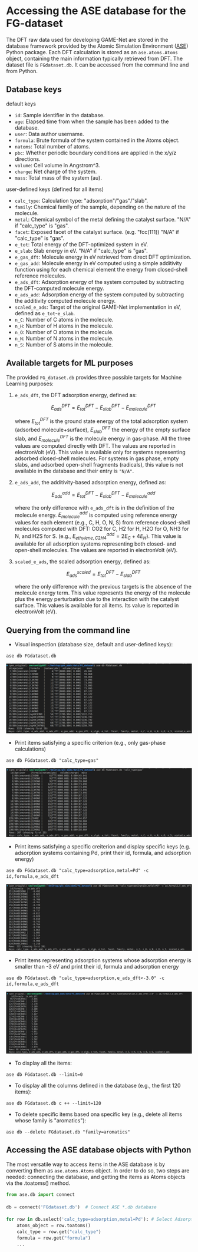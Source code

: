 # Accessing the ASE database for the FG-dataset

The DFT raw data used for developing GAME-Net are stored in the database framework provided by the Atomic Simulation Environment ([ASE](https://wiki.fysik.dtu.dk/ase/)) Python package.
Each DFT calculation is stored as an `ase.atoms.Atoms` object, containing the main information typically retrieved from DFT.
The dataset file is `FGdataset.db`. It can be accessed from the command line and from Python.

## Database keys

default keys
- `id`: Sample identifier in the database.
- `age`: Elapsed time from when the sample has been added to the database.
- `user`: Data author username.
- `formula`: Brute formula of the system contained in the Atoms object.
- `natoms`: Total number of atoms.
- `pbc`: Whether periodic boundary conditions are applied in the x/y/z directions.
- `volume`: Cell volume in Angstrom^3.
- `charge`: Net charge of the system.
- `mass`: Total mass of the system (au).

user-defined keys (defined for all items)

- `calc_type`: Calculation type: "adsorption"/"gas"/"slab".
- `family`: Chemical family of the sample, depending on the nature of the molecule. 
- `metal`: Chemical symbol of the metal defining the catalyst surface. "N/A" if "calc_type" is "gas".
- `facet`: Exposed facet of the catalyst surface. (e.g. "fcc(111)) "N/A" if "calc_type" is "gas".
- `e_tot`: Total energy of the DFT-optimized system in eV.
- `e_slab`: Slab energy in eV. "N/A" if "calc_type" is "gas".
- `e_gas_dft`: Molecule energy in eV retrieved from direct DFT optimization.
- `e_gas_add`: Molecule energy in eV computed using a simple additivity function using for each chemical element the energy from closed-shell reference molecules.
- `e_ads_dft`: Adsorption energy of the system computed by subtracting the DFT-computed molecule energy.
- `e_ads_add`: Adsorption energy of the system computed by subtracting the additivity computed molecule energy.
- `scaled_e_ads`: Target of the original GAME-Net implementation in eV, defined as `e_tot`-`e_slab`.
- `n_C`: Number of C atoms in the molecule.
- `n_H`: Number of H atoms in the molecule.
- `n_O`: Number of O atoms in the molecule.
- `n_N`: Number of N atoms in the molecule.
- `n_S`: Number of S atoms in the molecule.

## Available targets for ML purposes

The provided `FG_dataset.db` provides three possible targets for Machine Learning purposes:

1) `e_ads_dft`, the DFT adsorption energy, defined as: 


    $$E_{ads}^{DFT} = E_{tot}^{DFT} - E_{slab}^{DFT} - E_{molecule}^{DFT}$$

    where $E_{tot}^{DFT}$ is the ground state energy of the total adsorption system (adsorbed molecule+surface), $E_{slab}^{DFT}$ the energy of the empty surface slab, and $E_{molecule}^{DFT}$ is the molecule energy in gas-phase. All the three values are computed directly with DFT. The values are reported in electronVolt (eV). This value is available only for systems representing adsorbed closed-shell molecules. For systems in gas phase, empty slabs, and adsorbed open-shell fragments (radicals), this value is not available in the database and their entry is `"N/A"`.

2) `e_ads_add`, the additivity-based adsorption energy, defined as:

    $$ E_{ads}^{add} = E_{tot}^{DFT} - E_{slab}^{DFT} - E_{molecule}^{add}$$

    where the only difference with `e_ads_dft` is in the definition of the molecule energy. $E_{molecule}^{add}$ is computed using reference energy values for each element (e.g., C, H, O, N, S) from reference closed-shell molecules computed with DFT: CO2 for C, H2 for H, H2O for O, NH3 for N, and H2S for S. (e.g., $E_{ethylene, C2H4}^{add}=2E_{C} + 4E_{H}$). 
    This value is available for all adsorption systems representing both closed- and open-shell molecules. The values are reported in electronVolt (eV).

3) `scaled_e_ads`, the scaled adsorption energy, defined as: 

    $$E_{ads}^{scaled} = E_{tot}^{DFT} - E_{slab}^{DFT}$$

    where the only difference with the previous targets is the absence of the molecule energy term. This value represents the energy of the molecule plus the energy perturbation due to the interaction with the catalyst surface. This values is available for all items. Its value is reported in electronVolt (eV).


## Querying from the command line

- Visual inspection (database size, default and user-defined keys):

```prompt
ase db FGdataset.db
```

<p align="center">
    <img src="./ASE_docs1.png"/>
</p>

- Print items satisfying a specific criterion (e.g., only gas-phase calculations)

```prompt
ase db FGdataset.db "calc_type=gas"
```

<p align="center">
    <img src="./ASE_docs2.png"/>
</p>

- Print items satisfying a specific creiterion and display specific keys (e.g. adsorption systems containing Pd, print their id, formula, and adsorption energy)

```prompt
ase db FGdataset.db "calc_type=adsorption,metal=Pd" -c id,formula,e_ads_dft
```

<p align="center">
    <img src="./ASE_docs3.png"/>
</p>

- Print items representing adsorption systems whose adsorption energy is smaller than -3 eV and print their id, formula and adsorption energy

```prompt
ase db FGdataset.db "calc_type=adsorption,e_ads_dft<-3.0" -c id,formula,e_ads_dft
```

<p align="center">
    <img src="./ASE_docs4.png"/>
</p>

- To display all the items:

```prompt
ase db FGdataset.db --limit=0
```

- To display all the columns defined in the database (e.g., the first 120 items): 

```prompt
ase db FGdataset.db c ++ --limit=120
```

- To delete specific items based ona specific key (e.g., delete all items whose family is "aromatics"):

```prompt
ase db --delete FGdataset.db "family=aromatics"
```

## Accessing the ASE database objects with Python

The most versatile way to access items in the ASE database is by converting them as `ase.atoms.Atoms` object. In order to do so, two steps are needed: connecting the database, and getting the items as Atoms objects via the .toatoms() method.

```python
from ase.db import connect

db = connect('FGdataset.db')  # Connect ASE *.db database

for row in db.select('calc_type=adsorption,metal=Pd'): # Select Adsorption systems on Pd
    atoms_object = row.toatoms()
    calc_type = row.get("calc_type")
    formula = row.get("formula")
    ...
```



